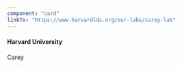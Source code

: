 ```yaml
---
component: "card"
linkTo: "https://www.harvardlds.org/our-labs/carey-lab"
---
```


#### Harvard University
Carey
